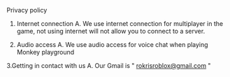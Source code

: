 Privacy policy

1. Internet connection
A. We use internet connection for multiplayer in the game, not using internet will not allow you to connect to a server.

2. Audio access
A. We use audio access for voice chat when playing Monkey playground

3.Getting in contact with us
A. Our Gmail is " rokrisroblox@gmail.com "
